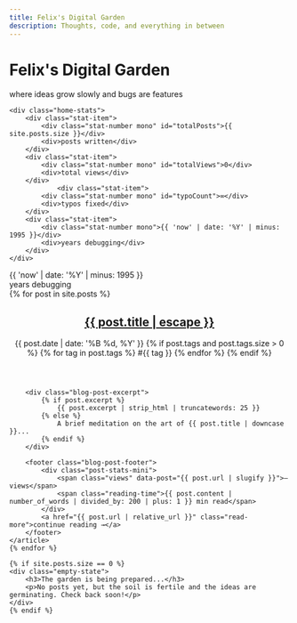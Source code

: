 ```yaml
---
title: Felix's Digital Garden
description: Thoughts, code, and everything in between
---
```


<div class="home-intro">
    <h1 class="home-title">Felix's Digital Garden</h1>
    <p class="home-subtitle">where ideas grow slowly and bugs are features</p>
    
    <div class="home-stats">
        <div class="stat-item">
            <div class="stat-number mono" id="totalPosts">{{ site.posts.size }}</div>
            <div>posts written</div>
        </div>
        <div class="stat-item">
            <div class="stat-number mono" id="totalViews">0</div>
            <div>total views</div>
        </div>
                <div class="stat-item">
            <div class="stat-number mono" id="typoCount">∞</div>
            <div>typos fixed</div>
        </div>
        <div class="stat-item">
            <div class="stat-number mono">{{ 'now' | date: '%Y' | minus: 1995 }}</div>
            <div>years debugging</div>
        </div>
    </div>
</div>
        <div class="stat-item">
            <div class="stat-number mono">{{ 'now' | date: '%Y' | minus: 1995 }}</div>
            <div>years debugging</div>
        </div>
    </div>
</div>

<section class="blog-posts">
    {% for post in site.posts %}
    <article class="blog-post">
        <header>
            <h2 class="blog-post-title">
                <a href="{{ post.url | relative_url }}">{{ post.title | escape }}</a>
            </h2>
            <div class="blog-post-meta">
                <time datetime="{{ post.date | date_to_xmlschema }}">
                    {{ post.date | date: '%B %d, %Y' }}
                </time>
                {% if post.tags and post.tags.size > 0 %}
                <span class="tags">
                    {% for tag in post.tags %}
                        <span class="tag">#{{ tag }}</span>
                    {% endfor %}
                </span>
                {% endif %}
            </div>
        </header>
        
        <div class="blog-post-excerpt">
            {% if post.excerpt %}
                {{ post.excerpt | strip_html | truncatewords: 25 }}
            {% else %}
                A brief meditation on the art of {{ post.title | downcase }}...
            {% endif %}
        </div>
        
        <footer class="blog-post-footer">
            <div class="post-stats-mini">
                <span class="views" data-post="{{ post.url | slugify }}">— views</span>
                <span class="reading-time">{{ post.content | number_of_words | divided_by: 200 | plus: 1 }} min read</span>
            </div>
            <a href="{{ post.url | relative_url }}" class="read-more">continue reading →</a>
        </footer>
    </article>
    {% endfor %}
    
    {% if site.posts.size == 0 %}
    <div class="empty-state">
        <h3>The garden is being prepared...</h3>
        <p>No posts yet, but the soil is fertile and the ideas are germinating. Check back soon!</p>
    </div>
    {% endif %}
</section>

<style>
/* Page-specific styles */
.mono { font-family: var(--font-mono); }

.tags {
    margin-left: var(--space-3);
}

.tag {
    color: var(--accent-color);
    margin-right: var(--space-2);
    font-size: var(--font-size-xs);
}

.views {
    color: var(--vintage-green);
}

.reading-time {
    color: var(--text-tertiary);
}

.empty-state {
    text-align: center;
    padding: var(--space-24) var(--space-8);
    color: var(--text-secondary);
}

.empty-state h3 {
    font-family: var(--font-serif);
    color: var(--text-primary);
    margin-bottom: var(--space-4);
}

/* Responsive design */
@media (max-width: 640px) {
    .home-stats {
        flex-direction: column;
        gap: var(--space-4);
    }
    
    .blog-post-footer {
        flex-direction: column;
        gap: var(--space-3);
        text-align: center;
    }
    
    .post-stats-mini {
        justify-content: center;
    }
}
</style>

<script>
// Load view counts for posts
document.addEventListener('DOMContentLoaded', function() {
    // Update total views counter
    const analytics = JSON.parse(localStorage.getItem('blog-analytics') || '{}');
    const totalViews = Object.values(analytics.posts || {}).reduce((sum, post) => sum + (post.views || 0), 0);
    
    const totalViewsEl = document.getElementById('totalViews');
    if (totalViewsEl && totalViews > 0) {
        totalViewsEl.textContent = totalViews.toLocaleString();
    }
    
        // Update individual post view counts
    document.querySelectorAll('.views[data-post]').forEach(el => {
        const postSlug = el.getAttribute('data-post');
        const views = analytics.posts?.[postSlug]?.views || 0;
        el.textContent = views > 0 ? `${views} views` : '— views';
    });
    
    // Typo counter animation (because we all make them!)
    const typoEl = document.getElementById('typoCount');
    if (typoEl) {
        let count = Math.floor(Math.random() * 500) + 200;
        typoEl.textContent = count.toLocaleString();
        
        // Increment occasionally for humor
        setInterval(() => {
            if (Math.random() < 0.08) { // 8% chance every interval
                count++;
                typoEl.textContent = count.toLocaleString();
            }
        }, 45000); // Every 45 seconds
    }
});
</script>